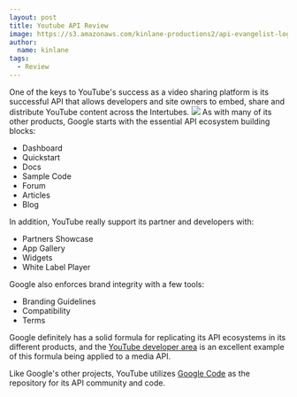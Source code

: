 ```yaml
---
layout: post
title: Youtube API Review
image: https://s3.amazonaws.com/kinlane-productions2/api-evangelist-logos/api-evangelist-butterfly-vertical.png
author:
  name: kinlane
tags:
  - Review
---
```

One of the keys to YouTube's success as a video sharing platform is its successful API that allows developers and site owners to embed, share and distribute YouTube content across the Intertubes. ![](http://kinlane-productions2.s3.amazonaws.com/api-evangelist/Youtube-Google-Code-Screenshot.PNG) As with many of its other products, Google starts with the essential API ecosystem building blocks:

*   Dashboard
*   Quickstart
*   Docs
*   Sample Code
*   Forum
*   Articles
*   Blog

In addition, YouTube really support its partner and developers with:

*   Partners Showcase
*   App Gallery
*   Widgets
*   White Label Player

Google also enforces brand integrity with a few tools:

*   Branding Guidelines
*   Compatibility
*   Terms

Google definitely has a solid formula for replicating its API ecosystems in its different products, and the [YouTube developer area](http://code.google.com/apis/youtube/overview.html) is an excellent example of this formula being applied to a media API.

Like Google's other projects, YouTube utilizes [Google Code](http://code.google.com) as the repository for its API community and code.